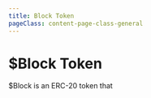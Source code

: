 ```yaml
---
title: Block Token
pageClass: content-page-class-general
---
```

# $Block Token

 $Block is an ERC-20 token that
